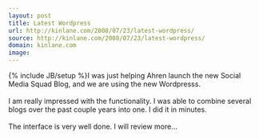 ```yaml
---
layout: post
title: Latest Wordpress
url: http://kinlane.com/2008/07/23/latest-wordpress/
source: http://kinlane.com/2008/07/23/latest-wordpress/
domain: kinlane.com
image: 
---
```

{% include JB/setup %}I was just helping Ahren launch the new Social Media Squad Blog, and we are using the new Wordpresss. <br /><br />I am really impressed with the functionality.  I was able to combine several blogs over the past couple years into one.  I did it in minutes.<br /><br />The interface is very well done.  I will review more...